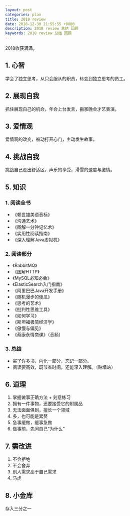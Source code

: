 ```yaml
---
layout: post
categories: plan
title: 2018 review
date: 2018-12-30 21:55:55 +0800
description: 2018 review 总结 回顾
keywords: 2018 review 总结 回顾
---
```

2018收获满满。
## 1. 心智
学会了独立思考，从只会服从的职员，转变到独立思考的员工。
## 2. 展现自我
抓住展现自己的机会，年会上台发言，搬家晚会才艺表演。
## 3. 爱情观
 爱情观的改变，被动打开心门，主动发生故事。
## 4. 挑战自我
挑战自己走出舒适区，声乐的享受，滑雪的速度与激情。

## 5. 知识
### 1. 阅读全书
- 《赖世雄美语音标》
- 《沟通艺术》
- 《图解一分钟记忆术》
- 《实用性阅读指南》
- 《深入理解Java虚拟机》


### 2. 阅读部分
- 《RabbitMQ》
- 《图解HTTP》
- 《MySQL必知必会》
- 《ElasticSearch入门指南》
- 《阿里巴巴Java开发手册》
- 《随机漫步的傻瓜》
- 《思考的艺术》
- 《批判性思维工具》
- 《如何学习》
- 《斯坦福极简经济学》
- 《傲慢与偏见》
- 《蔡康永情商课》（音频）

### 3. 总结
- 买了许多书，内化一部分，忘记一部分。
- 阅读要高效，既节省时间，还能深入理解。（贴墙站）

## 6. 道理
1. 掌握做事正确方法 + 刻意练习
2. 拥有一件事物，还要接受它的附属品
3. 无法面面俱到，擅长一个领域
4. 多，也可能是累赘
5. 急事缓做，缓事急做
6. 做事前，先问自己“为什么”

## 7. 需改进
1. 不会拒绝
2. 不会舍弃
3. 别人需求高于自己需求
4. 马虎

## 8. 小金库
存入三分之一



